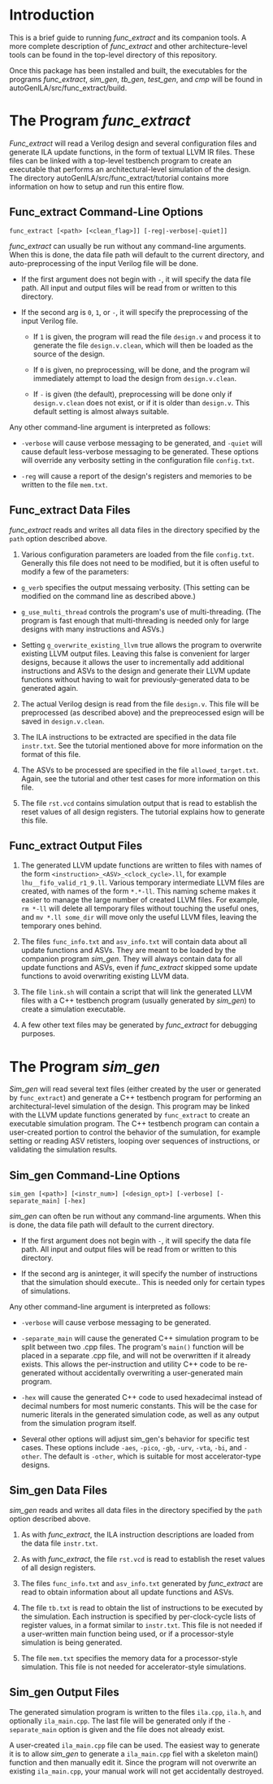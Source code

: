 # Introduction
This is a brief guide to running *func_extract* and its companion tools.  A more complete description of *func_extract* and other architecture-level tools can be found in the top-level directory of this repository.

Once this package has been installed and built, the executables for the programs *func_extract*, *sim_gen*,
*tb_gen*, *test_gen*, and *cmp* will be found in autoGenILA/src/func_extract/build.

# The Program *func_extract*

*Func_extract* will read a Verilog design and several configuration files
and generate ILA update functions, in the form of textual LLVM IR files.  These files can be
linked with a top-level testbench program to create an executable that performs an
architectural-level simulation of the design.  The directory autoGenILA/src/func_extract/tutorial
contains more information on how to setup and run this entire flow.

## Func_extract Command-Line Options

    func_extract [<path> [<clean_flag>]] [-reg|-verbose|-quiet]]

*func_extract* can usually be run without any command-line arguments.  When this is done, the data file path will default to the current directory, and auto-preprocessing of the input Verilog file will be done.

* If the first argument does not begin with `-`, it will specify the data file path.  All input and output files will be read from or written to this directory.

* If the second arg is `0`, `1`, or `-`, it will specify the preprocessing of the input Verilog file.

  * If `1` is given, the program will read the file `design.v` and process it to generate the file `design.v.clean`, which will then be loaded as the source of the design.

  * If `0` is given, no preprocessing, will be done, and the program wil immediately attempt to load the design from `design.v.clean`.

  * If `-` is given (the default), preprocessing will be done only if `design.v.clean` does not exist, or if it is older than `design.v`.  This default setting is almost always suitable.

Any other command-line argument is interpreted as follows:

* `-verbose` will cause verbose messaging to be generated, and `-quiet` will cause default less-verbose messaging to be generated.  These options will override any verbosity setting in the configuration file `config.txt`.

* `-reg` will cause a report of the design's registers and memories to be written to the file `mem.txt`.

## Func_extract Data Files

*func_extract* reads and writes all data files in the directory specified by the `path` option described above.

1. Various configuration parameters are loaded from the file `config.txt`. Generally this file does
not need to be modified, but it is often useful to modify a few of the parameters:

- `g_verb` specifies the output messaing verbosity.  (This setting can be modified on the command line as described above.)

- `g_use_multi_thread` controls the program's use of multi-threading.  (The program is fast enough that multi-threading is needed only for large designs with many instructions and ASVs.)

- Setting `g_overwrite_existing_llvm` true allows the program to overwrite existing LLVM output files.  Leaving this false is convenient for larger designs, because it allows the user to incrementally add additional instructions and ASVs to the design and generate their LLVM update functions without having to wait for previously-generated data to be generated again. 

2. The actual Verilog design is read from the file `design.v`.  This file will be preprocessed
(as described above) and the prepreocessed esign will be saved in `design.v.clean`.

3. The ILA instructions to be extracted are specified in the data file `instr.txt`.  See the tutorial mentioned above for more information on the format of this file.

4. The ASVs to be processed are specified in the file `allowed_target.txt`.  Again, see the tutorial
and other test cases for more information on this file.

5. The file `rst.vcd` contains simulation output that is read to establish the reset values of all
design registers.  The tutorial explains how to generate this file.

## Func_extract Output Files

1. The generated LLVM update functions are written to files with names of the
form `<instruction>_<ASV>_<clock_cycle>.ll`, for example `lhu__fifo_valid_r1_9.ll`.
Various temporary intermediate LLVM files are created, with names of the form `*.*-ll`.
This naming scheme makes it easier to manage the large number of created LLVM files.  For example,
`rm *-ll` will delete all temporary files without touching the useful ones, and `mv *.ll some_dir`
will move only the useful LLVM files, leaving the temporary ones behind.

2. The files `func_info.txt` and `asv_info.txt` will contain data about all update
functions and ASVs.  They are meant to be loaded by the companion program *sim_gen*.
They will always contain data for all update functions and ASVs, even if *func_extract* skipped some
update functions to avoid overwriting existing LLVM data.

3. The file `link.sh` will contain a script that will link the generated LLVM files with
a C++ testbench program (usually generated by *sim_gen*) to create a simulation executable.

4. A few other text files may be generated by *func_extract* for debugging purposes.

# The Program *sim_gen*

*Sim_gen* will read several text files (either created by the user or generated by `func_extract`)
and generate a C++ testbench program for performing an architectural-level simulation of
the design.  This program may be linked with the LLVM update functions generated by `func_extract`
to create an executable simulation program.  The C++ testbench program can contain a user-created portion
to control the behavior of the sumulation, for example setting or reading ASV retisters, looping over sequences of instructions, or validating the simulation results.

## Sim_gen Command-Line Options

    sim_gen [<path>] [<instr_num>] [<design_opt>] [-verbose] [-separate_main] [-hex]

*sim_gen* can often be run without any command-line arguments.  When this is done, the data file path will default to the current directory.

* If the first argument does not begin with `-`, it will specify the data file path.  All input and output files will be read from or written to this directory.

* If the second arg is aninteger, it will specify the number of instructions that the simulation should execute.. This is needed only for certain types of simulations.

Any other command-line argument is interpreted as follows:

* `-verbose` will cause verbose messaging to be generated.

* `-separate_main` will cause the generated C++ simulation program to be split between two .cpp files. The program's `main()` function will be placed in a separate .cpp file, and will not be overwritten if it already exists. This allows the per-instruction and utility C++ code to be re-generated without accidentally overwriting a user-generated main program.

* `-hex` will cause the generated C++ code to used hexadecimal instead of decimal numbers for most numeric constants.  This will be the case for numeric literals in the generated simulation code, as well as any output from the simulation program itself.  

* Several other options will adjust sim_gen's behavior for specific test cases.  These options include `-aes`, `-pico`, `-gb`, `-urv`, `-vta`, `-bi`, and `-other`.  The default is `-other`, which is suitable for most accelerator-type designs.

## Sim_gen Data Files

*sim_gen* reads and writes all data files in the directory specified by the `path` option described above.

1. As with *func_extract*, the ILA instruction descriptions are loaded from the data file `instr.txt`.

2. As with *func_extract*, the file `rst.vcd` is read to establish the reset values of all design registers.

3. The files `func_info.txt` and `asv_info.txt` generated by *func_extract* are read to obtain information about all update functions and ASVs. 

4. The file `tb.txt` is read to obtain the list of instructions to be executed by the simulation.  Each instruction is specified by per-clock-cycle lists of register values, in a format similar to `instr.txt`.  This file is not needed if a user-written main function being used, or if a processor-style simulation is being generated.

5. The file `mem.txt` specifies the memory data for a processor-style simulation.  This file is not needed for accelerator-style simulations.

## Sim_gen Output Files

The generated simulation program is written to the files `ila.cpp`, `ila.h`, and optionally `ila_main.cpp`.  The last file will be generated only if the `-separate_main` option is given and the file does not already exist.

A user-created `ila_main.cpp` file can be used.  The easiest way to generate it is to allow *sim_gen* to generate a `ila_main.cpp` fiel with a skeleton main() function and then manually edit it.  Since the program will not overwrite an existing `ila_main.cpp`, your manual work will not get accidentally destroyed.
